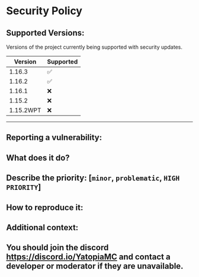 # Security Policy

## Supported Versions:
Versions of the project currently being supported with security updates.

| Version | Supported          |
| ------- | ------------------ |
| 1.16.3   | :white_check_mark: |
| 1.16.2   | :white_check_mark: |
| 1.16.1   | :x: |
| 1.15.2   | :x: |
| 1.15.2WPT   | :x:                |
-----------------------------------------------------------------------------------------------------------------------------------------------------------------------------------
## Reporting a vulnerability:
## What does it do?
<description>

## Describe the priority: [`minor`, `problematic`, `HIGH PRIORITY`]
<description>

## How to reproduce it:
<description>

## Additional context:
<description>

## You should join the discord https://discord.io/YatopiaMC and contact a developer or moderator if they are unavailable.

